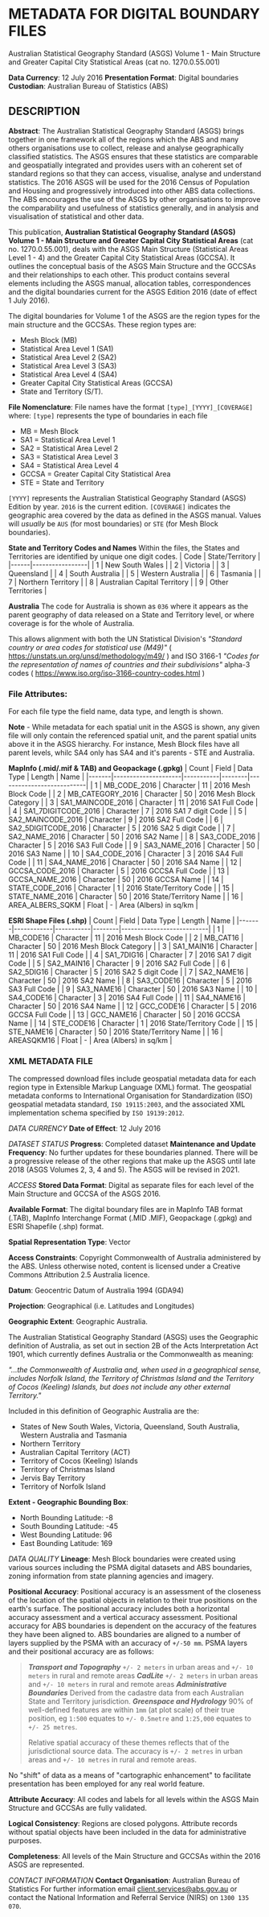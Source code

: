 # METADATA FOR DIGITAL BOUNDARY FILES

Australian Statistical Geography Standard (ASGS) Volume 1 - Main Structure and Greater Capital City Statistical Areas (cat no. 1270.0.55.001)

**Data Currency**: 12 July 2016
**Presentation Format**: Digital boundaries
**Custodian**: Australian Bureau of Statistics (ABS)

## DESCRIPTION
**Abstract**:
The Australian Statistical Geography Standard (ASGS)  brings together in one framework all of the regions which the ABS and many others organisations use to collect, release and analyse geographically classified statistics. The ASGS ensures that these statistics are comparable and geospatially integrated and provides users with an coherent set of standard regions so that they can access, visualise, analyse and understand statistics.  The 2016 ASGS will be used for the 2016 Census of Population and Housing and progressively introduced into other ABS data collections. The ABS encourages the use of the ASGS by other organisations to improve the comparability and usefulness of statistics generally, and in analysis and visualisation of statistical and other data.

This publication, **Australian Statistical Geography Standard (ASGS) Volume 1 - Main Structure and Greater Capital City Statistical Areas** (cat no. 1270.0.55.001), deals with the ASGS Main Structure (Statistical Areas Level 1 - 4) and the Greater Capital City Statistical Areas (GCCSA). It outlines the conceptual basis of the ASGS Main Structure and the GCCSAs and their relationships to each other.  This product contains several elements including the ASGS manual, allocation tables, correspondences and the digital boundaries current for the ASGS Edition 2016 (date of effect 1 July 2016).

The digital boundaries for Volume 1 of the ASGS are the region types for the main structure and the GCCSAs. These region types are: 
* Mesh Block (MB) 
* Statistical Area Level 1 (SA1) 
* Statistical Area Level 2 (SA2) 
* Statistical Area Level 3 (SA3) 
* Statistical Area Level 4 (SA4) 
* Greater Capital City Statistical Areas (GCCSA)
* State and Territory (S/T).

**File Nomenclature**:
File names have the format `[type]_[YYYY]_[COVERAGE]` where: 
`[type]` represents the type of boundaries in each file
* MB = Mesh Block
* SA1 = Statistical Area Level 1 
* SA2 = Statistical Area Level 2 
* SA3 = Statistical Area Level 3 
* SA4 = Statistical Area Level 4 
* GCCSA = Greater Capital City Statistical Area 
* STE = State and Territory

`[YYYY]` represents the Australian Statistical Geography Standard (ASGS) Edition by year. `2016` is the current edition.
`[COVERAGE]` indicates the geographic area covered by the data as defined in the ASGS manual. Values will *usually* be `AUS` (for most boundaries) or `STE` (for Mesh Block boundaries).

**State and Territory Codes and Names**
Within the files, the States and Territories are identified by unique one digit codes.
| Code | State/Territory | 
|------|-----------------|
| 1 | New South Wales  |
| 2 | Victoria |
| 3 | Queensland |
| 4 | South Australia |
| 5 | Western Australia | 
| 6 | Tasmania |
| 7 | Northern Territory |
| 8 | Australian Capital Territory |
| 9 | Other Territories |

**Australia**
The code for Australia is shown as `036` where it appears as the parent geography of data released on a State and Territory level, or where coverage is for the whole of Australia.

This allows alignment with both the UN Statistical Division's *"Standard country or area codes for statistical use (M49)"* ( https://unstats.un.org/unsd/methodology/m49/ ) and ISO 3166-1 *"Codes for the representation of names of countries and their subdivisions"* alpha-3 codes ( https://www.iso.org/iso-3166-country-codes.html )

### File Attributes:
For each file type the field name, data type, and length is shown.

__Note__ - While metadata for each spatial unit in the ASGS is shown, any given file will only contain the referenced spatial unit, and the parent spatial units above it in the ASGS hierarchy. For instance, Mesh Block files have all parent levels, whilc SA4 only has SA4 and it's parents - STE and Australia.

**MapInfo (.mid/.mif & TAB) and Geopackage (.gpkg)**
| Count | Field               | Data Type | Length | Name                      |
|-------|---------------------|-----------|--------|---------------------------|
|  1    | MB_CODE_2016        | Character | 11     | 2016 Mesh Block Code       |
|  2    | MB_CATEGORY_2016    | Character | 50	   | 2016 Mesh Block Category   |
|  3    | SA1_MAINCODE_2016   | Character | 11     | 2016 SA1 Full Code        |
|  4    | SA1_7DIGITCODE_2016 | Character | 7      | 2016 SA1 7 digit Code     |
|  5    | SA2_MAINCODE_2016   | Character | 9      | 2016 SA2 Full Code        |
|  6    | SA2_5DIGITCODE_2016 | Character | 5      | 2016 SA2 5 digit Code     |
|  7    | SA2_NAME_2016       | Character | 50     | 2016 SA2 Name             |
|  8    | SA3_CODE_2016       | Character | 5      | 2016 SA3 Full Code        |
|  9    | SA3_NAME_2016       | Character | 50     | 2016 SA3 Name             |
| 10    | SA4_CODE_2016       | Character | 3      | 2016 SA4 Full Code        |
| 11    | SA4_NAME_2016       | Character | 50	   | 2016 SA4 Name             |
| 12    | GCCSA_CODE_2016     | Character | 5      | 2016 GCCSA Full Code      |
| 13    | GCCSA_NAME_2016     | Character | 50     | 2016 GCCSA Name           |
| 14    | STATE_CODE_2016     | Character | 1      | 2016 State/Territory Code |
| 15    | STATE_NAME_2016     | Character | 50     | 2016 State/Territory Name |
| 16    | AREA_ALBERS_SQKM    | Float     | -      | Area (Albers) in sq/km    |

**ESRI Shape Files (.shp)**
| Count | Field      | Data Type | Length | Name                      |
|-------|------------|-----------|--------|---------------------------|
|  1    | MB_CODE16  | Character | 11     | 2016 Mesh Block Code       |
|  2    | MB_CAT16   | Character | 50     | 2016 Mesh Block Category   |
|  3    | SA1_MAIN16 | Character | 11     | 2016 SA1 Full Code        |
|  4    | SA1_7DIG16 | Character | 7      | 2016 SA1 7 digit Code     |
|  5    | SA2_MAIN16 | Character | 9      | 2016 SA2 Full Code        |
|  6    | SA2_5DIG16 | Character | 5      | 2016 SA2 5 digit Code     |
|  7    | SA2_NAME16 | Character | 50     | 2016 SA2 Name             |
|  8    | SA3_CODE16 | Character | 5      | 2016 SA3 Full Code        |
|  9    | SA3_NAME16 | Character | 50     | 2016 SA3 Name             |
| 10    | SA4_CODE16 | Character | 3      | 2016 SA4 Full Code        |
| 11    | SA4_NAME16 | Character | 50     | 2016 SA4 Name             |
| 12    | GCC_CODE16 | Character | 5      | 2016 GCCSA Full Code      |
| 13    | GCC_NAME16 | Character | 50     | 2016 GCCSA Name           |
| 14    | STE_CODE16 | Character | 1      | 2016 State/Territory Code |
| 15    | STE_NAME16 | Character | 50     | 2016 State/Territory Name |
| 16    | AREASQKM16 | Float     | -      | Area (Albers) in sq/km    |

### XML METADATA FILE
The compressed download files include geospatial metadata data for each region type in Extensible Markup Language (XML) format. The geospatial metadata conforms to International Organisation for Standardization (ISO) geospatial metadata standard, `ISO 19115:2003`, and the associated XML implementation schema specified by `ISO 19139:2012`.

*DATA CURRENCY*
**Date of Effect**: 12 July 2016

*DATASET STATUS*
**Progress**: Completed dataset
**Maintenance and Update Frequency**:
No further updates for these boundaries planned. There will be a progressive release of the other regions that make up the ASGS until late 2018 (ASGS Volumes 2, 3, 4 and 5). The ASGS will be revised in 2021.

*ACCESS*
**Stored Data Format**:
Digital as separate files for each level of the Main Structure and GCCSA of the ASGS 2016.

**Available Format**:
The digital boundary files are in MapInfo TAB format (.TAB), MapInfo Interchange Format (.MID .MIF), Geopackage (.gpkg) and ESRI Shapefile (.shp) format. 

**Spatial Representation Type**: Vector

**Access Constraints**:
Copyright Commonwealth of Australia administered by the ABS.  Unless otherwise noted, content is licensed under a Creative Commons Attribution 2.5 Australia licence.

**Datum**: Geocentric Datum of Australia 1994 (GDA94)

**Projection**: Geographical (i.e. Latitudes and Longitudes)

**Geographic Extent**: Geographic Australia.

The Australian Statistical Geography Standard (ASGS) uses the Geographic definition of Australia, as set out in section 2B of the Acts Interpretation Act 1901, which currently defines Australia or the Commonwealth as meaning:

*"...the Commonwealth of Australia and, when used in a geographical sense, includes Norfolk Island, the Territory of Christmas Island and the Territory of Cocos (Keeling) Islands, but does not include any other external Territory."*

Included in this definition of Geographic Australia are the:
* States of New South Wales, Victoria, Queensland, South Australia, Western Australia and Tasmania
* Northern Territory
* Australian Capital Territory (ACT)
* Territory of Cocos (Keeling) Islands
* Territory of Christmas Island
* Jervis Bay Territory
* Territory of Norfolk Island

**Extent - Geographic Bounding Box**:

* North Bounding Latitude: -8
* South Bounding Latitude: -45
* West Bounding Latitude: 96
* East Bounding Latitude: 169

*DATA QUALITY*
**Lineage**:
Mesh Block boundaries were created using various sources including the PSMA digital datasets and ABS boundaries, zoning information from state planning agencies and imagery.

**Positional Accuracy**:
Positional accuracy is an assessment of the closeness of the location of the spatial objects in relation to their true positions on the earth's surface. The positional accuracy includes both a horizontal accuracy assessment and a vertical accuracy assessment. Positional accuracy for ABS boundaries is dependent on the accuracy of the features they have been aligned to. ABS boundaries are aligned to a number of layers supplied by the PSMA with an accuracy of `+/-50 mm`. PSMA layers and their positional accuracy are as follows: 
> ***Transport and Topography***
> `+/- 2 meters` in urban areas and `+/- 10 meters` in rural and remote areas
> ***CadLite***
> `+/- 2 meters` in urban areas and `+/- 10 meters` in rural and remote areas
> ***Administrative Boundaries***
> Derived from the cadastre data from each Australian State and Territory jurisdiction. 
> ***Greenspace and Hydrology*** 
> 90% of well-defined features are within `1mm` (at plot scale) of their true position, eg `1:500` equates to `+/- 0.5metre` and `1:25,000` equates to `+/- 25 metres`. 
> 
> Relative spatial accuracy of these themes reflects that of the jurisdictional source data. The accuracy is `+/- 2 metres` in urban areas and `+/- 10 metres` in rural and remote areas.

No "shift" of data as a means of "cartographic enhancement" to facilitate presentation has been employed for any real world feature. 

**Attribute Accuracy**:
All codes and labels for all levels within the ASGS Main Structure and GCCSAs are fully validated.

**Logical Consistency**:
Regions are closed polygons. Attribute records without spatial objects have been included in the data for administrative purposes.

**Completeness**:
All levels of the Main Structure and GCCSAs within the 2016 ASGS are represented.

*CONTACT INFORMATION*
**Contact Organisation**: Australian Bureau of Statistics
For further information email <client.services@abs.gov.au> or contact the National Information and Referral Service (NIRS) on `1300 135 070`.